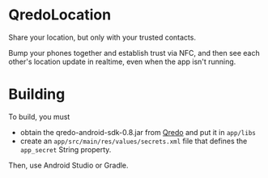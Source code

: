 # QredoLocation

Share your location, but only with your trusted contacts.

Bump your phones together and establish trust via NFC, and then see each other's location update in realtime, even when the app isn't running.

# Building

To build, you must

*   obtain the qredo-android-sdk-0.8.jar from [Qredo](http://qredo.com/) and put it in `app/libs`
*   create an `app/src/main/res/values/secrets.xml` file that defines the `app_secret` String property.

Then, use Android Studio or Gradle.

